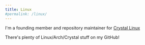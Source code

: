 ```yaml
---
title: Linux
#permalink: /linux/
---
```


I'm a founding member and repository maintainer for [Crystal Linux](https://getcryst.al)

There's plenty of Linux/Arch/Crystal stuff on my GitHub!
